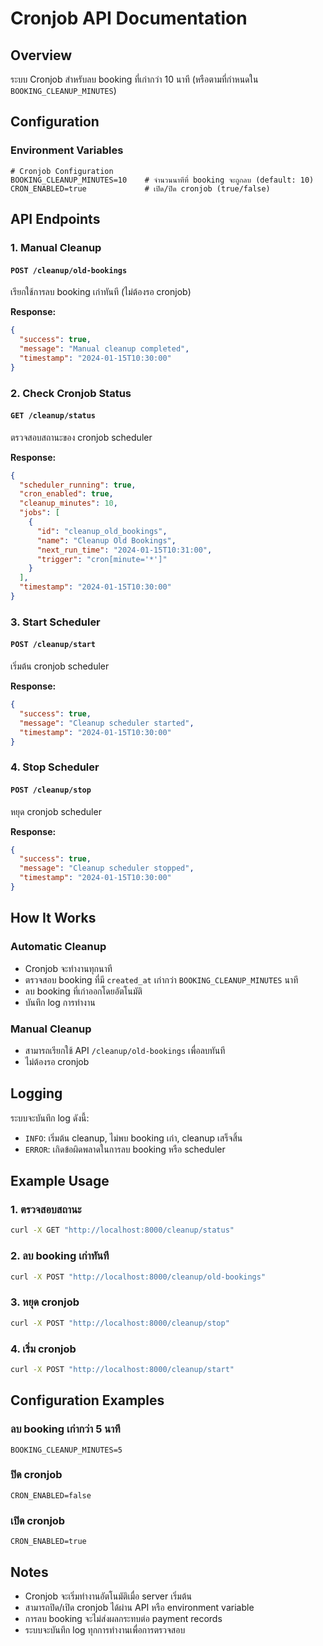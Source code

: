 # Cronjob API Documentation

## Overview

ระบบ Cronjob สำหรับลบ booking ที่เก่ากว่า 10 นาที (หรือตามที่กำหนดใน `BOOKING_CLEANUP_MINUTES`)

## Configuration

### Environment Variables

```env
# Cronjob Configuration
BOOKING_CLEANUP_MINUTES=10    # จำนวนนาทีที่ booking จะถูกลบ (default: 10)
CRON_ENABLED=true             # เปิด/ปิด cronjob (true/false)
```

## API Endpoints

### 1. Manual Cleanup

#### `POST /cleanup/old-bookings`

เรียกใช้การลบ booking เก่าทันที (ไม่ต้องรอ cronjob)

**Response:**
```json
{
  "success": true,
  "message": "Manual cleanup completed",
  "timestamp": "2024-01-15T10:30:00"
}
```

### 2. Check Cronjob Status

#### `GET /cleanup/status`

ตรวจสอบสถานะของ cronjob scheduler

**Response:**
```json
{
  "scheduler_running": true,
  "cron_enabled": true,
  "cleanup_minutes": 10,
  "jobs": [
    {
      "id": "cleanup_old_bookings",
      "name": "Cleanup Old Bookings",
      "next_run_time": "2024-01-15T10:31:00",
      "trigger": "cron[minute='*']"
    }
  ],
  "timestamp": "2024-01-15T10:30:00"
}
```

### 3. Start Scheduler

#### `POST /cleanup/start`

เริ่มต้น cronjob scheduler

**Response:**
```json
{
  "success": true,
  "message": "Cleanup scheduler started",
  "timestamp": "2024-01-15T10:30:00"
}
```

### 4. Stop Scheduler

#### `POST /cleanup/stop`

หยุด cronjob scheduler

**Response:**
```json
{
  "success": true,
  "message": "Cleanup scheduler stopped",
  "timestamp": "2024-01-15T10:30:00"
}
```

## How It Works

### Automatic Cleanup
- Cronjob จะทำงานทุกนาที
- ตรวจสอบ booking ที่มี `created_at` เก่ากว่า `BOOKING_CLEANUP_MINUTES` นาที
- ลบ booking ที่เก่าออกโดยอัตโนมัติ
- บันทึก log การทำงาน

### Manual Cleanup
- สามารถเรียกใช้ API `/cleanup/old-bookings` เพื่อลบทันที
- ไม่ต้องรอ cronjob

## Logging

ระบบจะบันทึก log ดังนี้:
- `INFO`: เริ่มต้น cleanup, ไม่พบ booking เก่า, cleanup เสร็จสิ้น
- `ERROR`: เกิดข้อผิดพลาดในการลบ booking หรือ scheduler

## Example Usage

### 1. ตรวจสอบสถานะ
```bash
curl -X GET "http://localhost:8000/cleanup/status"
```

### 2. ลบ booking เก่าทันที
```bash
curl -X POST "http://localhost:8000/cleanup/old-bookings"
```

### 3. หยุด cronjob
```bash
curl -X POST "http://localhost:8000/cleanup/stop"
```

### 4. เริ่ม cronjob
```bash
curl -X POST "http://localhost:8000/cleanup/start"
```

## Configuration Examples

### ลบ booking เก่ากว่า 5 นาที
```env
BOOKING_CLEANUP_MINUTES=5
```

### ปิด cronjob
```env
CRON_ENABLED=false
```

### เปิด cronjob
```env
CRON_ENABLED=true
```

## Notes

- Cronjob จะเริ่มทำงานอัตโนมัติเมื่อ server เริ่มต้น
- สามารถปิด/เปิด cronjob ได้ผ่าน API หรือ environment variable
- การลบ booking จะไม่ส่งผลกระทบต่อ payment records
- ระบบจะบันทึก log ทุกการทำงานเพื่อการตรวจสอบ 